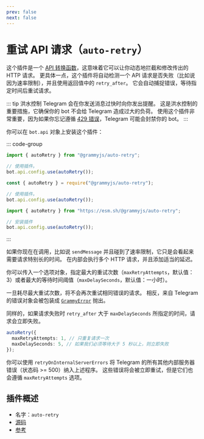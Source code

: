 ```yaml
---
prev: false
next: false
---
```


# 重试 API 请求（`auto-retry`）

这个插件是一个 [API 转换函数](../advanced/transformers)，这意味着它可以让你动态地拦截和修改传出的 HTTP 请求。
更具体一点，这个插件将自动检测一个 API 请求是否失败（比如说因为速率限制），并且使用返回值中的 `retry_after`。
它会自动捕捉错误，等待指定时间后重试请求。

::: tip 洪水控制
Telegram 会在你发送消息过快时向你发出提醒。
这是洪水控制的重要措施，它确保你的 bot 不会给 Telegram 造成过大的负荷。
使用这个插件非常重要，因为如果你忘记遵循 [429 错误](../resources/faq#_429-too-many-requests-retry-after-x)，Telegram 可能会封禁你的 bot。
:::

你可以在 `bot.api` 对象上安装这个插件：

::: code-group

```ts [TypeScript]
import { autoRetry } from "@grammyjs/auto-retry";

// 使用插件。
bot.api.config.use(autoRetry());
```

```js [JavaScript]
const { autoRetry } = require("@grammyjs/auto-retry");

// 使用插件。
bot.api.config.use(autoRetry());
```

```ts [Deno]
import { autoRetry } from "https://esm.sh/@grammyjs/auto-retry";

// 安装插件
bot.api.config.use(autoRetry());
```

:::

如果你现在在调用，比如说 `sendMessage` 并且碰到了速率限制，它只是会看起来需要请求特别长的时间。
在内部会执行多个 HTTP 请求，并且添加适当的延迟。

你可以传入一个选项对象，指定最大的重试次数（`maxRetryAttempts`，默认值：3）或者最大的等待时间阈值（`maxDelaySeconds`，默认值：一小时）。

一旦耗尽最大重试次数，将不会再次重试相同错误的请求。
相反，来自 Telegram 的错误对象会被包装成 [`GrammyError`](../guide/errors#grammyerror-对象) 抛出。

同样的，如果请求失败时 `retry_after` 大于 `maxDelaySeconds` 所指定的时间，请求会立即失败。

```ts
autoRetry({
  maxRetryAttempts: 1, // 只重复请求一次
  maxDelaySeconds: 5, // 如果我们必须等待大于 5 秒以上，则立即失败
});
```

你可以使用 `retryOnInternalServerErrors` 将 Telegram 的所有其他内部服务器错误（状态码 >= 500）纳入上述程序。
这些错误将会被立即重试，但是它们也会遵循 `maxRetryAttempts` 选项。

## 插件概述

- 名字：`auto-retry`
- [源码](https://github.com/grammyjs/auto-retry)
- [参考](/ref/auto-retry/)
